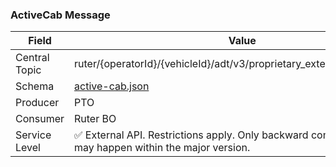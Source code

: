 ### ActiveCab Message
| Field         | Value                                                                                                     |
|---------------|-----------------------------------------------------------------------------------------------------------|
| Central Topic | ruter/{operatorId}/{vehicleId}/adt/v3/proprietary_extensions/active_cab                                   |
| Schema        | [ active-cab.json ](json-schemas/proprietary-extensions/active-cab/active-cab.json)                       |
| Producer      | PTO                                                                                                       |
| Consumer      | Ruter BO                                                                                                  |
| Service Level | ✅ External API. Restrictions apply. Only backward compatible changes may happen within the major version. | 